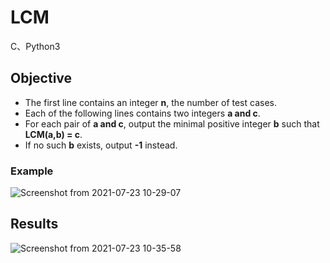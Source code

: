 # LCM
C、Python3
## Objective
* The first line contains an integer **n**, the number of test cases.
* Each of the following lines contains two integers **a and c**.
* For each pair of **a and c**, output the minimal positive integer **b** such that **LCM(a,b) = c**. 
* If no such **b** exists, output **-1** instead.
### Example

![Screenshot from 2021-07-23 10-29-07](https://user-images.githubusercontent.com/66109376/126731042-83fd676c-2a82-4d2d-b47a-5b83c1d52abd.png)

## Results

![Screenshot from 2021-07-23 10-35-58](https://user-images.githubusercontent.com/66109376/126731424-7a21a216-eb41-48c8-9a9a-edd6bb21ce8e.png)
